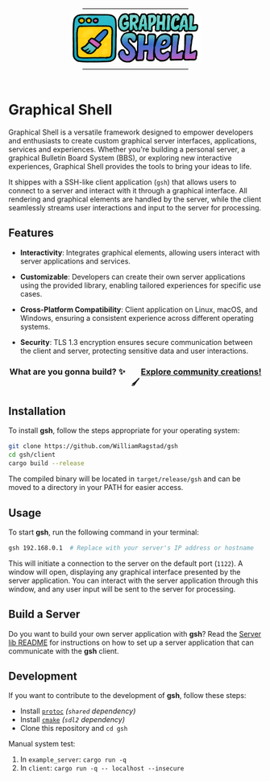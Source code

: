 <br/>
<div align="center">
  ———————————————
  <br>
  <img src="assets/logo.png" alt="Graphical Shell Logo" height="100">
  <br>
  ———————————————
</div>
<br/>

# Graphical Shell

Graphical Shell is a versatile framework designed to empower developers and enthusiasts to create custom graphical server interfaces, applications, services and experiences.
Whether you're building a personal server, a graphical Bulletin Board System (BBS), or exploring new interactive experiences, Graphical Shell provides the tools to bring your ideas to life.

It shippes with a SSH-like client application (`gsh`) that allows users to connect to a server and interact with it through a graphical interface.
All rendering and graphical elements are handled by the server, while the client seamlessly streams user interactions and input to the server for processing.

## Features

- **Interactivity**: Integrates graphical elements, allowing users interact with server applications and services.

- **Customizable**: Developers can create their own server applications using the provided library, enabling tailored experiences for specific use cases.

- **Cross-Platform Compatibility**: Client application on Linux, macOS, and Windows, ensuring a consistent experience across different operating systems.

- **Security**: TLS 1.3 encryption ensures secure communication between the client and server, protecting sensitive data and user interactions.

<div align="center">
  <h3>
   What are you gonna build? ✨
 &nbsp;&nbsp;&nbsp;&nbsp;&nbsp;&nbsp;
 <a href="COMMUNITY.md">Explore community creations!</a> 🖌️
  </h3>
</div>

## Installation

To install **gsh**, follow the steps appropriate for your operating system:

```bash
git clone https://github.com/WilliamRagstad/gsh
cd gsh/client
cargo build --release
```

The compiled binary will be located in `target/release/gsh` and can be moved to a directory in your PATH for easier access.

## Usage

To start **gsh**, run the following command in your terminal:

```bash
gsh 192.168.0.1  # Replace with your server's IP address or hostname
```

This will initiate a connection to the server on the default port (`1122`).
A window will open, displaying any graphical interface presented by the server application.
You can interact with the server application through this window, and any user input will be sent to the server for processing.

## Build a Server

Do you want to build your own server application with **gsh**?
Read the [Server lib README](lib/README.md) for instructions on how to set up a server application that can communicate with the **gsh** client.

## Development

If you want to contribute to the development of **gsh**, follow these steps:

- Install [`protoc`](https://github.com/protocolbuffers/protobuf/releases/) *(`shared` dependency)*
- Install [`cmake`](https://cmake.org/download/) *(`sdl2` dependency)*
- Clone this repository and `cd gsh`

Manual system test:

1. In `example_server`: `cargo run -q`
2. In `client`: `cargo run -q -- localhost --insecure`
